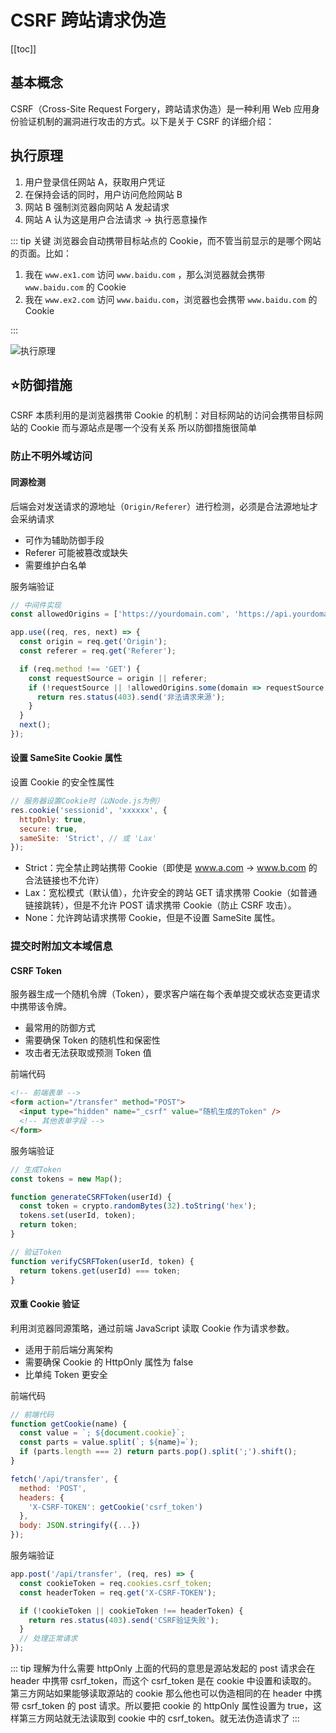 # CSRF 跨站请求伪造

[[toc]]

## 基本概念

CSRF（Cross-Site Request Forgery，跨站请求伪造）是一种利用 Web 应用身份验证机制的漏洞进行攻击的方式。以下是关于 CSRF 的详细介绍：

## 执行原理

1. 用户登录信任网站 A，获取用户凭证
2. 在保持会话的同时，用户访问危险网站 B
3. 网站 B 强制浏览器向网站 A 发起请求
4. 网站 A 认为这是用户合法请求 → 执行恶意操作

::: tip 关键
浏览器会自动携带目标站点的 Cookie，而不管当前显示的是哪个网站的页面。比如：

1. 我在 `www.ex1.com` 访问 `www.baidu.com` ，那么浏览器就会携带 `www.baidu.com` 的 Cookie
2. 我在 `www.ex2.com` 访问 `www.baidu.com`，浏览器也会携带 `www.baidu.com` 的 Cookie

:::

![执行原理](https://image-bucket-1307756649.cos.ap-chengdu.myqcloud.com/image/a.png)

## :star:防御措施

CSRF 本质利用的是浏览器携带 Cookie 的机制：对目标网站的访问会携带目标网站的 Cookie 而与源站点是哪一个没有关系
所以防御措施很简单

### 防止不明外域访问

#### 同源检测

后端会对发送请求的源地址（`Origin/Referer`）进行检测，必须是合法源地址才会采纳请求

- 可作为辅助防御手段
- Referer 可能被篡改或缺失
- 需要维护白名单

服务端验证

```js
// 中间件实现
const allowedOrigins = ['https://yourdomain.com', 'https://api.yourdomain.com'];

app.use((req, res, next) => {
  const origin = req.get('Origin');
  const referer = req.get('Referer');

  if (req.method !== 'GET') {
    const requestSource = origin || referer;
    if (!requestSource || !allowedOrigins.some(domain => requestSource.startsWith(domain))) {
      return res.status(403).send('非法请求来源');
    }
  }
  next();
});
```

#### 设置 SameSite Cookie 属性 ​

设置 Cookie 的安全性属性

```js
// 服务器设置Cookie时（以Node.js为例）
res.cookie('sessionid', 'xxxxxx', {
  httpOnly: true,
  secure: true,
  sameSite: 'Strict', // 或 'Lax'
});
```

- Strict：完全禁止跨站携带 Cookie（即使是 www.a.com → www.b.com 的合法链接也不允许）
- Lax：宽松模式（默认值），允许安全的跨站 GET 请求携带 Cookie（如普通链接跳转），但是不允许 POST 请求携带 Cookie（防止 CSRF 攻击）。
- None：允许跨站请求携带 Cookie，但是不设置 SameSite 属性。

### 提交时附加文本域信息

#### CSRF Token

服务器生成一个随机令牌（Token），要求客户端在每个表单提交或状态变更请求中携带该令牌。

- 最常用的防御方式
- 需要确保 Token 的随机性和保密性
- 攻击者无法获取或预测 Token 值

前端代码

```html
<!-- 前端表单 -->
<form action="/transfer" method="POST">
  <input type="hidden" name="_csrf" value="随机生成的Token" />
  <!-- 其他表单字段 -->
</form>
```

服务端验证

```js
// 生成Token
const tokens = new Map();

function generateCSRFToken(userId) {
  const token = crypto.randomBytes(32).toString('hex');
  tokens.set(userId, token);
  return token;
}

// 验证Token
function verifyCSRFToken(userId, token) {
  return tokens.get(userId) === token;
}
```

#### 双重 Cookie 验证

利用浏览器同源策略，通过前端 JavaScript 读取 Cookie 作为请求参数。

- 适用于前后端分离架构
- 需要确保 Cookie 的 HttpOnly 属性为 false
- 比单纯 Token 更安全

前端代码

```js
// 前端代码
function getCookie(name) {
  const value = `; ${document.cookie}`;
  const parts = value.split(`; ${name}=`);
  if (parts.length === 2) return parts.pop().split(';').shift();
}

fetch('/api/transfer', {
  method: 'POST',
  headers: {
    'X-CSRF-TOKEN': getCookie('csrf_token')
  },
  body: JSON.stringify({...})
});
```

服务端验证

```js
app.post('/api/transfer', (req, res) => {
  const cookieToken = req.cookies.csrf_token;
  const headerToken = req.get('X-CSRF-TOKEN');

  if (!cookieToken || cookieToken !== headerToken) {
    return res.status(403).send('CSRF验证失败');
  }
  // 处理正常请求
});
```

::: tip 理解为什么需要 httpOnly
上面的代码的意思是源站发起的 post 请求会在 header 中携带 csrf_token，而这个 csrf_token 是在 cookie 中设置和读取的。
第三方网站如果能够读取源站的 cookie 那么他也可以伪造相同的在 header 中携带 csrf_token 的 post 请求。所以要把 cookie 的 httpOnly 属性设置为 true，这样第三方网站就无法读取到 cookie 中的 csrf_token。就无法伪造请求了
:::

